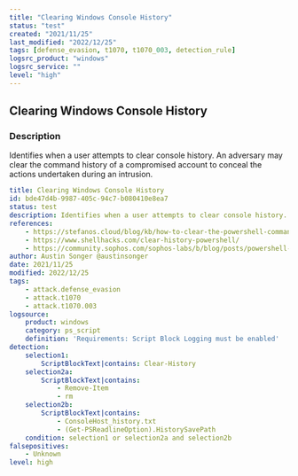 ```yaml
---
title: "Clearing Windows Console History"
status: "test"
created: "2021/11/25"
last_modified: "2022/12/25"
tags: [defense_evasion, t1070, t1070_003, detection_rule]
logsrc_product: "windows"
logsrc_service: ""
level: "high"
---
```


## Clearing Windows Console History

### Description

Identifies when a user attempts to clear console history. An adversary may clear the command history of a compromised account to conceal the actions undertaken during an intrusion.

```yml
title: Clearing Windows Console History
id: bde47d4b-9987-405c-94c7-b080410e8ea7
status: test
description: Identifies when a user attempts to clear console history. An adversary may clear the command history of a compromised account to conceal the actions undertaken during an intrusion.
references:
    - https://stefanos.cloud/blog/kb/how-to-clear-the-powershell-command-history/
    - https://www.shellhacks.com/clear-history-powershell/
    - https://community.sophos.com/sophos-labs/b/blog/posts/powershell-command-history-forensics
author: Austin Songer @austinsonger
date: 2021/11/25
modified: 2022/12/25
tags:
    - attack.defense_evasion
    - attack.t1070
    - attack.t1070.003
logsource:
    product: windows
    category: ps_script
    definition: 'Requirements: Script Block Logging must be enabled'
detection:
    selection1:
        ScriptBlockText|contains: Clear-History
    selection2a:
        ScriptBlockText|contains:
            - Remove-Item
            - rm
    selection2b:
        ScriptBlockText|contains:
            - ConsoleHost_history.txt
            - (Get-PSReadlineOption).HistorySavePath
    condition: selection1 or selection2a and selection2b
falsepositives:
    - Unknown
level: high

```
